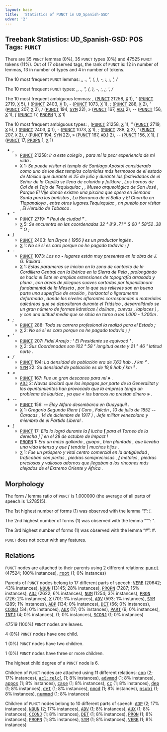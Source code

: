 ```yaml
---
layout: base
title:  'Statistics of PUNCT in UD_Spanish-GSD'
udver: '2'
---
```


## Treebank Statistics: UD_Spanish-GSD: POS Tags: `PUNCT`

There are 35 `PUNCT` lemmas (0%), 35 `PUNCT` types (0%) and 47525 `PUNCT` tokens (11%).
Out of 17 observed tags, the rank of `PUNCT` is: 12 in number of lemmas, 13 in number of types and 4 in number of tokens.

The 10 most frequent `PUNCT` lemmas: <em>,, ., ", (, ), -, :, ;, ', /</em>

The 10 most frequent `PUNCT` types:  <em>,, ., ", (, ), -, :, ;, ', /</em>

The 10 most frequent ambiguous lemmas: <em>,</em> (<tt><a href="es_gsd-pos-PUNCT.html">PUNCT</a></tt> 21258, <tt><a href="es_gsd-pos-X.html">X</a></tt> 1), <em>"</em> (<tt><a href="es_gsd-pos-PUNCT.html">PUNCT</a></tt> 2719, <tt><a href="es_gsd-pos-X.html">X</a></tt> 5), <em>)</em> (<tt><a href="es_gsd-pos-PUNCT.html">PUNCT</a></tt> 2403, <tt><a href="es_gsd-pos-X.html">X</a></tt> 1), <em>-</em> (<tt><a href="es_gsd-pos-PUNCT.html">PUNCT</a></tt> 1073, <tt><a href="es_gsd-pos-X.html">X</a></tt> 1), <em>;</em> (<tt><a href="es_gsd-pos-PUNCT.html">PUNCT</a></tt> 288, <tt><a href="es_gsd-pos-X.html">X</a></tt> 2), <em>'</em> (<tt><a href="es_gsd-pos-PUNCT.html">PUNCT</a></tt> 207, <tt><a href="es_gsd-pos-X.html">X</a></tt> 2), <em>/</em> (<tt><a href="es_gsd-pos-PUNCT.html">PUNCT</a></tt> 194, <tt><a href="es_gsd-pos-SYM.html">SYM</a></tt> 22), <em>»</em> (<tt><a href="es_gsd-pos-PUNCT.html">PUNCT</a></tt> 167, <tt><a href="es_gsd-pos-ADJ.html">ADJ</a></tt> 2), <em>--</em> (<tt><a href="es_gsd-pos-PUNCT.html">PUNCT</a></tt> 156, <tt><a href="es_gsd-pos-X.html">X</a></tt> 1), <em>[</em> (<tt><a href="es_gsd-pos-PUNCT.html">PUNCT</a></tt> 17, <tt><a href="es_gsd-pos-PROPN.html">PROPN</a></tt> 1, <tt><a href="es_gsd-pos-X.html">X</a></tt> 1)

The 10 most frequent ambiguous types:  <em>,</em> (<tt><a href="es_gsd-pos-PUNCT.html">PUNCT</a></tt> 21258, <tt><a href="es_gsd-pos-X.html">X</a></tt> 1), <em>"</em> (<tt><a href="es_gsd-pos-PUNCT.html">PUNCT</a></tt> 2719, <tt><a href="es_gsd-pos-X.html">X</a></tt> 5), <em>)</em> (<tt><a href="es_gsd-pos-PUNCT.html">PUNCT</a></tt> 2403, <tt><a href="es_gsd-pos-X.html">X</a></tt> 1), <em>-</em> (<tt><a href="es_gsd-pos-PUNCT.html">PUNCT</a></tt> 1073, <tt><a href="es_gsd-pos-X.html">X</a></tt> 1), <em>;</em> (<tt><a href="es_gsd-pos-PUNCT.html">PUNCT</a></tt> 288, <tt><a href="es_gsd-pos-X.html">X</a></tt> 2), <em>'</em> (<tt><a href="es_gsd-pos-PUNCT.html">PUNCT</a></tt> 207, <tt><a href="es_gsd-pos-X.html">X</a></tt> 2), <em>/</em> (<tt><a href="es_gsd-pos-PUNCT.html">PUNCT</a></tt> 194, <tt><a href="es_gsd-pos-SYM.html">SYM</a></tt> 22), <em>»</em> (<tt><a href="es_gsd-pos-PUNCT.html">PUNCT</a></tt> 167, <tt><a href="es_gsd-pos-ADJ.html">ADJ</a></tt> 2), <em>--</em> (<tt><a href="es_gsd-pos-PUNCT.html">PUNCT</a></tt> 156, <tt><a href="es_gsd-pos-X.html">X</a></tt> 1), <em>[</em> (<tt><a href="es_gsd-pos-PUNCT.html">PUNCT</a></tt> 17, <tt><a href="es_gsd-pos-PROPN.html">PROPN</a></tt> 1, <tt><a href="es_gsd-pos-X.html">X</a></tt> 1)


* <em>,</em>
  * <tt><a href="es_gsd-pos-PUNCT.html">PUNCT</a></tt> 21258: <em>Ir a este colegio <b>,</b> para mí la peor experiencia de mi vida .</em>
  * <tt><a href="es_gsd-pos-X.html">X</a></tt> 1: <em>Se puede visitar el templo de Santiago Apóstol considerado como uno de los diez templos coloniales más hermosos de el estado de México que durante el 25 de julio y durante las festividades de el Señor de la Capilla se llena de colorido y folklore , Los hornos de Cal de el Tajo de Tequixquiac <b>,</b> , Museo arqueológico de San José , Parque El Vije donde existen una piscina que opera en Semana Santa para los bañistas , La Barranca de el Salto y El Chorrito en Tlapanaloya , entre otros lugares.Tequixquiac , nn pueblo por visitar , El Heraldo de Tabasco .</em>
* <em>"</em>
  * <tt><a href="es_gsd-pos-PUNCT.html">PUNCT</a></tt> 2719: <em><b>"</b> Peul de ciudad <b>"</b> .</em>
  * <tt><a href="es_gsd-pos-X.html">X</a></tt> 5: <em>Se encuentra en las coordenadas 32 ° 8'9 .71 <b>"</b> S 60 ° 58'52 .38 <b>"</b> O ;</em>
* <em>)</em>
  * <tt><a href="es_gsd-pos-PUNCT.html">PUNCT</a></tt> 2403: <em>Ian Bryce ( 1956 <b>)</b> es un productor inglés .</em>
  * <tt><a href="es_gsd-pos-X.html">X</a></tt> 1: <em>No sé sí es caro porque no he pagado todavía ; <b>)</b></em>
* <em>-</em>
  * <tt><a href="es_gsd-pos-PUNCT.html">PUNCT</a></tt> 1073: <em>Los no <b>-</b> lugares están muy presentes en la obra de J. G. Ballard .</em>
  * <tt><a href="es_gsd-pos-X.html">X</a></tt> 1: <em>Estas parameras se inician en la zona de contacto de la Cordillera Central con la Ibérica en la Sierra de Pela , prolongándo se hacia el Este en amplias extensiones de topografía arrasada y plana , con áreas de pliegues suaves cortados por lapenillanura fundamental de la Meseta , por lo que sus relieves son en buena parte una superficie de erosión , horizontal o ligeramente deformada , donde los niveles aflorantes corresponden a materiales calcáreos que se depositaron durante el Triásico , desarrollándo se un gran número de formas kársticas ( dolinas , cuevas , lapiaces ) , y con una altitud media que se sitúa en torno a los 1.000 <b>-</b> 1.200m .</em>
* <em>;</em>
  * <tt><a href="es_gsd-pos-PUNCT.html">PUNCT</a></tt> 288: <em>Toda su carrera profesional la realizó para el Estado <b>;</b></em>
  * <tt><a href="es_gsd-pos-X.html">X</a></tt> 2: <em>No sé sí es caro porque no he pagado todavía <b>;</b> )</em>
* <em>'</em>
  * <tt><a href="es_gsd-pos-PUNCT.html">PUNCT</a></tt> 207: <em>Fidel Araujo : <b>'</b> El Presidente se equivocó <b>'</b> .</em>
  * <tt><a href="es_gsd-pos-X.html">X</a></tt> 2: <em>Sus Coordenadas son 102 ° 58 <b>'</b> longitud oeste y 21 ° 46 <b>'</b> latitud norte .</em>
* <em>/</em>
  * <tt><a href="es_gsd-pos-PUNCT.html">PUNCT</a></tt> 194: <em>La densidad de población era de 7,63 hab . <b>/</b> km ² .</em>
  * <tt><a href="es_gsd-pos-SYM.html">SYM</a></tt> 22: <em>Su densidad de población es de 19,6 hab <b>/</b> km ² .</em>
* <em>»</em>
  * <tt><a href="es_gsd-pos-PUNCT.html">PUNCT</a></tt> 167: <em>Fue un gran descanso para mí <b>»</b> .</em>
  * <tt><a href="es_gsd-pos-ADJ.html">ADJ</a></tt> 2: <em>Navas declaró que los impagos por parte de la Generalitat y los ayuntamientos han provocado que la empresa tenga un problema de liquidez , ya que « los bancos no prestan dinero <b>»</b> .</em>
* <em>--</em>
  * <tt><a href="es_gsd-pos-PUNCT.html">PUNCT</a></tt> 156: <em><b>--</b> Eloy Alfaro desembarca en Guayaquil .</em>
  * <tt><a href="es_gsd-pos-X.html">X</a></tt> 1: <em>Gregorio Segundo Riera ( Coro , Falcón , 10 de julio de 1852 <b>--</b> Caracas , 14 de diciembre de 1917 ) , Jefe militar venezolano y miembro de el Partido Liberal .</em>
* <em>[</em>
  * <tt><a href="es_gsd-pos-PUNCT.html">PUNCT</a></tt> 17: <em>Ella lo logró durante la <b>[</b> lucha <b>[</b> para el Torneo de la derecha ] ] en el 28 de octubre de Impact !</em>
  * <tt><a href="es_gsd-pos-PROPN.html">PROPN</a></tt> 1: <em>Era un mozo gallardo , guapo , bien plantado , que llevaba una vida intensa y que <b>[</b> tendría ] muchos hijos .</em>
  * <tt><a href="es_gsd-pos-X.html">X</a></tt> 1: <em>Fue un próspero y vital centro comercial en la antigüedad , traficaban con perlas , piedras semipreciosas , <b>[</b> metales , piedras preciosas y valiosos adornos que llegaban a los rincones más alejados de el Extremo Oriente y África .</em>

## Morphology

The form / lemma ratio of `PUNCT` is 1.000000 (the average of all parts of speech is 1.278515).

The 1st highest number of forms (1) was observed with the lemma “!”: <em>!</em>.

The 2nd highest number of forms (1) was observed with the lemma “"”: <em>"</em>.

The 3rd highest number of forms (1) was observed with the lemma “#”: <em>#</em>.

`PUNCT` does not occur with any features.


## Relations

`PUNCT` nodes are attached to their parents using 2 different relations: <tt><a href="es_gsd-dep-punct.html">punct</a></tt> (47524; 100% instances), <tt><a href="es_gsd-dep-root.html">root</a></tt> (1; 0% instances)

Parents of `PUNCT` nodes belong to 17 different parts of speech: <tt><a href="es_gsd-pos-VERB.html">VERB</a></tt> (20642; 43% instances), <tt><a href="es_gsd-pos-NOUN.html">NOUN</a></tt> (13145; 28% instances), <tt><a href="es_gsd-pos-PROPN.html">PROPN</a></tt> (7287; 15% instances), <tt><a href="es_gsd-pos-ADJ.html">ADJ</a></tt> (2622; 6% instances), <tt><a href="es_gsd-pos-NUM.html">NUM</a></tt> (1254; 3% instances), <tt><a href="es_gsd-pos-PRON.html">PRON</a></tt> (726; 2% instances), <tt><a href="es_gsd-pos-X.html">X</a></tt> (701; 1% instances), <tt><a href="es_gsd-pos-ADV.html">ADV</a></tt> (593; 1% instances), <tt><a href="es_gsd-pos-SYM.html">SYM</a></tt> (289; 1% instances), <tt><a href="es_gsd-pos-ADP.html">ADP</a></tt> (134; 0% instances), <tt><a href="es_gsd-pos-DET.html">DET</a></tt> (66; 0% instances), <tt><a href="es_gsd-pos-CCONJ.html">CCONJ</a></tt> (34; 0% instances), <tt><a href="es_gsd-pos-AUX.html">AUX</a></tt> (17; 0% instances), <tt><a href="es_gsd-pos-PART.html">PART</a></tt> (9; 0% instances), <tt><a href="es_gsd-pos-INTJ.html">INTJ</a></tt> (4; 0% instances),  (1; 0% instances), <tt><a href="es_gsd-pos-SCONJ.html">SCONJ</a></tt> (1; 0% instances)

47519 (100%) `PUNCT` nodes are leaves.

4 (0%) `PUNCT` nodes have one child.

1 (0%) `PUNCT` nodes have two children.

1 (0%) `PUNCT` nodes have three or more children.

The highest child degree of a `PUNCT` node is 6.

Children of `PUNCT` nodes are attached using 11 different relations: <tt><a href="es_gsd-dep-cop.html">cop</a></tt> (2; 17% instances), <tt><a href="es_gsd-dep-acl-relcl.html">acl:relcl</a></tt> (1; 8% instances), <tt><a href="es_gsd-dep-advmod.html">advmod</a></tt> (1; 8% instances), <tt><a href="es_gsd-dep-appos.html">appos</a></tt> (1; 8% instances), <tt><a href="es_gsd-dep-case.html">case</a></tt> (1; 8% instances), <tt><a href="es_gsd-dep-cc.html">cc</a></tt> (1; 8% instances), <tt><a href="es_gsd-dep-dep.html">dep</a></tt> (1; 8% instances), <tt><a href="es_gsd-dep-det.html">det</a></tt> (1; 8% instances), <tt><a href="es_gsd-dep-nmod.html">nmod</a></tt> (1; 8% instances), <tt><a href="es_gsd-dep-nsubj.html">nsubj</a></tt> (1; 8% instances), <tt><a href="es_gsd-dep-nummod.html">nummod</a></tt> (1; 8% instances)

Children of `PUNCT` nodes belong to 10 different parts of speech: <tt><a href="es_gsd-pos-ADP.html">ADP</a></tt> (2; 17% instances), <tt><a href="es_gsd-pos-NOUN.html">NOUN</a></tt> (2; 17% instances), <tt><a href="es_gsd-pos-ADV.html">ADV</a></tt> (1; 8% instances), <tt><a href="es_gsd-pos-AUX.html">AUX</a></tt> (1; 8% instances), <tt><a href="es_gsd-pos-CCONJ.html">CCONJ</a></tt> (1; 8% instances), <tt><a href="es_gsd-pos-DET.html">DET</a></tt> (1; 8% instances), <tt><a href="es_gsd-pos-PRON.html">PRON</a></tt> (1; 8% instances), <tt><a href="es_gsd-pos-PROPN.html">PROPN</a></tt> (1; 8% instances), <tt><a href="es_gsd-pos-SYM.html">SYM</a></tt> (1; 8% instances), <tt><a href="es_gsd-pos-VERB.html">VERB</a></tt> (1; 8% instances)

